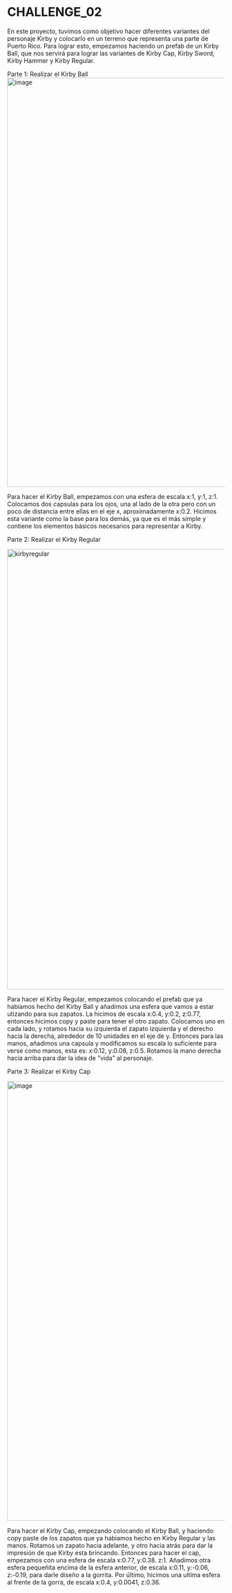 # CHALLENGE_02

En este proyecto, tuvimos como objetivo hacer diferentes variantes del personaje Kirby y colocarlo en un terreno que representa una parte de Puerto Rico. Para lograr esto,
empezamos haciendo un prefab de un Kirby Ball, que nos servirá para lograr las variantes de Kirby Cap, Kirby Sword, Kirby Hammer y Kirby Regular.


Parte 1: Realizar el Kirby Ball
<img width="1906" height="946" alt="image" src="https://github.com/user-attachments/assets/83e2fb57-d0f6-484e-a4fd-a8ce2e9989a1" />

Para hacer el Kirby Ball, empezamos con una esfera de escala x:1, y:1, z:1. Colocamos dos capsulas para los ojos, 
una al lado de la otra pero con un poco de distancia entre ellas en el eje x, aproximadamente x:0.2. Hicimos esta variante 
como la base para los demás, ya que es el más simple y contiene los elementos básicos necesarios para representar a Kirby.

Parte 2: Realizar el Kirby Regular

<img width="1905" height="1018" alt="kirbyregular" src="https://github.com/user-attachments/assets/164f8efb-a106-4854-8732-c7d15a0bb568" />

Para hacer el Kirby Regular, empezamos colocando el prefab que ya habiamos hecho del Kirby Ball y añadimos una esfera que vamos a estar utizando
para sus zapatos. La hicimos de escala x:0.4, y:0.2, z:0.77, entonces hicimos copy y paste para tener el otro zapato. Colocamos uno en cada lado,
y rotamos hacia su izquierda el zapato izquierda y el derecho hacia la derecha, alrededor de 10 unidades en el eje de y. Entonces para las manos,
añadimos una capsula y modificamos su escala lo suficiente para verse como manos, esta es: x:0.12, y:0.08, z:0.5. Rotamos la mano derecha hacia
arriba para dar la idea de "vida" al personaje.

Parte 3: Realizar el Kirby Cap

<img width="1893" height="1017" alt="image" src="https://github.com/user-attachments/assets/0b6aae35-b409-476f-881b-9db22a929b60" />

Para hacer el Kirby Cap, empezando colocando el Kirby Ball, y haciendo copy paste de los zapatos que ya habiamos hecho en Kirby Regular y las manos.
Rotamos un zapato hacia adelante, y otro hacia atrás para dar la impresión de que Kirby esta brincando. Entonces para hacer el cap, empezamos 
con una esfera de escala x:0.77, y:0.38. z:1. Añadimos otra esfera pequeñita encima de la esfera anterior, de escala x:0.11, y:-0.06, z:-0.19, para
darle diseño a la gorrita. Por último, hicimos una ultima esfera al frente de la gorra, de escala x:0.4, y:0.0041, z:0.36.

